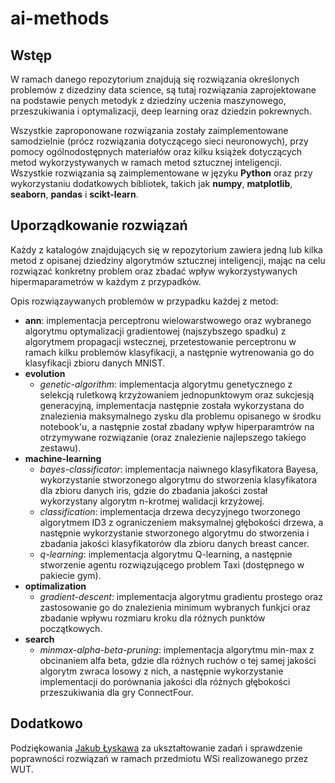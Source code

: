 # ai-methods

## Wstęp

W ramach danego repozytorium znajdują się rozwiązania określonych problemów z dizedziny data science, są tutaj rozwiązania zaprojektowane na podstawie penych metodyk z dziedziny uczenia maszynowego, przeszukiwania i optymalizacji, deep learning oraz dziedzin pokrewnych. 

Wszystkie zaproponowane rozwiązania zostały zaimplementowane samodzielnie (prócz rozwiązania dotyczącego sieci neuronowych), przy pomocy ogólnodostępnych materiałów oraz kilku książek dotyczących metod wykorzystywanych w ramach metod sztucznej inteligencji. Wszystkie rozwiązania są zaimplementowane w języku **Python** oraz przy wykorzystaniu dodatkowych bibliotek, takich jak **numpy**, **matplotlib**, **seaborn**, **pandas** i **scikt-learn**.

## Uporządkowanie rozwiązań

Każdy z katalogów znajdujących się w repozytorium zawiera jedną lub kilka metod z opisanej dziedziny algorytmów sztucznej inteligencji, mając na celu rozwiązać konkretny problem oraz zbadać wpływ wykorzystywanych hipermaparametrów w każdym z przypadków. 

Opis rozwiązaywanych problemów w przypadku każdej z metod:

- **ann**: implementacja perceptronu wielowarstwowego oraz wybranego algorytmu optymalizacji gradientowej (najszybszego spadku) z algorytmem propagacji wstecznej, przetestowanie perceptronu w ramach kilku problemów klasyfikacji, a następnie wytrenowania go do klasyfikacji zbioru danych MNIST.
- **evolution**
  - *genetic-algorithm*: implementacja algorytmu genetycznego z selekcją ruletkową krzyżowaniem jednopunktowym oraz sukcjesją generacyjną, implementacja następnie została wykorzystana do znalezienia maksymalnego zysku dla problemu opisanego w środku notebook'u, a następnie został zbadany wpływ hiperparamtrów na otrzymywane rozwiązanie (oraz znalezienie najlepszego takiego zestawu).
- **machine-learning**
  - *bayes-classificator*: implementacja naiwnego klasyfikatora Bayesa, wykorzystanie stworzonego algorytmu do stworzenia klasyfikatora dla zbioru danych iris, gdzie do zbadania jakości został wykorzystany algorytm n-krotmej walidacji krzyżowej.
  - *classification*: implementacja drzewa decyzyjnego tworzonego algorytmem ID3 z ograniczeniem maksymalnej głębokości drzewa, a następnie wykorzystanie stworzonego algorytmu do stworzenia i zbadania jakości klasyfikatorów dla zbioru danych breast cancer.
  - *q-learning*: implementacja algorytmu Q-learning, a następnie stworzenie agentu rozwiązującego problem Taxi (dostępnego w pakiecie gym).
- **optimalization**
  - *gradient-descent*: implementacja algorytmu gradientu prostego oraz zastosowanie go do znalezienia minimum wybranych funkjci oraz zbadanie wpływu rozmiaru kroku dla różnych punktów początkowych.
- **search**
  - *minmax-alpha-beta-pruning*: implementacja algorytmu min-max z obcinaniem alfa beta, gdzie dla różnych ruchów o tej samej jakości algorytm zwraca losowy z nich, a następnie wykorzystanie implementacji do porównania jakości dla różnych głębokości przeszukiwania dla gry ConnectFour.
  
## Dodatkowo

Podziękowania [Jakub Łyskawa](https://github.com/lychanl) za ukształtowanie zadań i sprawdzenie poprawności rozwiązań w ramach przedmiotu WSi realizowanego przez WUT.

